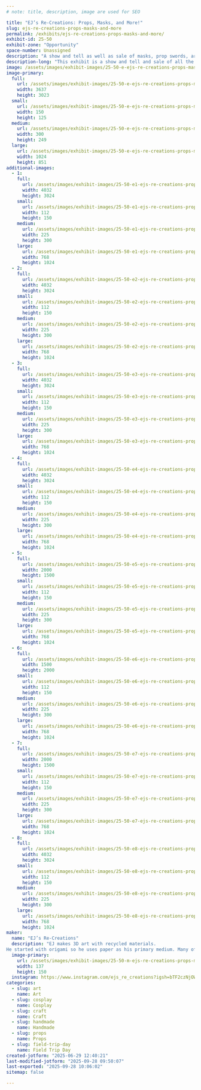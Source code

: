 ```yaml
---
# note: title, description, image are used for SEO

title: "EJ’s Re-Creations: Props, Masks, and More!"
slug: ejs-re-creations-props-masks-and-more
permalink: /exhibits/ejs-re-creations-props-masks-and-more/
exhibit-id: 25-50
exhibit-zone: "Opportunity"
space-number: Unassigned
description: "A show and tell as well as sale of masks, prop swords, art, and trinkets."
description-long: "This exhibit is a show and tell and sale of all the variations of art I have made over the years. This includes prop weapons, face masks, keychains, sculptures, and wall-hung pieces. All made form locally sourced recycled materials!"
image: /assets/images/exhibit-images/25-50-e-ejs-re-creations-props-masks-and-more-img-7157-300x249.jpeg
image-primary: 
  full:
    url: /assets/images/exhibit-images/25-50-e-ejs-re-creations-props-masks-and-more-img-7157-full.jpeg
    width: 3637
    height: 3023
  small:
    url: /assets/images/exhibit-images/25-50-e-ejs-re-creations-props-masks-and-more-img-7157-150x125.jpeg
    width: 150
    height: 125
  medium:
    url: /assets/images/exhibit-images/25-50-e-ejs-re-creations-props-masks-and-more-img-7157-300x249.jpeg
    width: 300
    height: 249
  large:
    url: /assets/images/exhibit-images/25-50-e-ejs-re-creations-props-masks-and-more-img-7157-1024x851.jpeg
    width: 1024
    height: 851
additional-images: 
  - 1:
    full:
      url: /assets/images/exhibit-images/25-50-e1-ejs-re-creations-props-masks-and-more-img-1915-full.jpeg
      width: 4032
      height: 3024
    small:
      url: /assets/images/exhibit-images/25-50-e1-ejs-re-creations-props-masks-and-more-img-1915-112x150.jpeg
      width: 112
      height: 150
    medium:
      url: /assets/images/exhibit-images/25-50-e1-ejs-re-creations-props-masks-and-more-img-1915-225x300.jpeg
      width: 225
      height: 300
    large:
      url: /assets/images/exhibit-images/25-50-e1-ejs-re-creations-props-masks-and-more-img-1915-768x1024.jpeg
      width: 768
      height: 1024
  - 2:
    full:
      url: /assets/images/exhibit-images/25-50-e2-ejs-re-creations-props-masks-and-more-img-1917-full.jpeg
      width: 4032
      height: 3024
    small:
      url: /assets/images/exhibit-images/25-50-e2-ejs-re-creations-props-masks-and-more-img-1917-112x150.jpeg
      width: 112
      height: 150
    medium:
      url: /assets/images/exhibit-images/25-50-e2-ejs-re-creations-props-masks-and-more-img-1917-225x300.jpeg
      width: 225
      height: 300
    large:
      url: /assets/images/exhibit-images/25-50-e2-ejs-re-creations-props-masks-and-more-img-1917-768x1024.jpeg
      width: 768
      height: 1024
  - 3:
    full:
      url: /assets/images/exhibit-images/25-50-e3-ejs-re-creations-props-masks-and-more-img-1892-full.jpeg
      width: 4032
      height: 3024
    small:
      url: /assets/images/exhibit-images/25-50-e3-ejs-re-creations-props-masks-and-more-img-1892-112x150.jpeg
      width: 112
      height: 150
    medium:
      url: /assets/images/exhibit-images/25-50-e3-ejs-re-creations-props-masks-and-more-img-1892-225x300.jpeg
      width: 225
      height: 300
    large:
      url: /assets/images/exhibit-images/25-50-e3-ejs-re-creations-props-masks-and-more-img-1892-768x1024.jpeg
      width: 768
      height: 1024
  - 4:
    full:
      url: /assets/images/exhibit-images/25-50-e4-ejs-re-creations-props-masks-and-more-img-0922-full.jpeg
      width: 4032
      height: 3024
    small:
      url: /assets/images/exhibit-images/25-50-e4-ejs-re-creations-props-masks-and-more-img-0922-112x150.jpeg
      width: 112
      height: 150
    medium:
      url: /assets/images/exhibit-images/25-50-e4-ejs-re-creations-props-masks-and-more-img-0922-225x300.jpeg
      width: 225
      height: 300
    large:
      url: /assets/images/exhibit-images/25-50-e4-ejs-re-creations-props-masks-and-more-img-0922-768x1024.jpeg
      width: 768
      height: 1024
  - 5:
    full:
      url: /assets/images/exhibit-images/25-50-e5-ejs-re-creations-props-masks-and-more-img-1498-full.jpeg
      width: 2000
      height: 1500
    small:
      url: /assets/images/exhibit-images/25-50-e5-ejs-re-creations-props-masks-and-more-img-1498-112x150.jpeg
      width: 112
      height: 150
    medium:
      url: /assets/images/exhibit-images/25-50-e5-ejs-re-creations-props-masks-and-more-img-1498-225x300.jpeg
      width: 225
      height: 300
    large:
      url: /assets/images/exhibit-images/25-50-e5-ejs-re-creations-props-masks-and-more-img-1498-768x1024.jpeg
      width: 768
      height: 1024
  - 6:
    full:
      url: /assets/images/exhibit-images/25-50-e6-ejs-re-creations-props-masks-and-more-img-0926-full.jpeg
      width: 1500
      height: 2000
    small:
      url: /assets/images/exhibit-images/25-50-e6-ejs-re-creations-props-masks-and-more-img-0926-112x150.jpeg
      width: 112
      height: 150
    medium:
      url: /assets/images/exhibit-images/25-50-e6-ejs-re-creations-props-masks-and-more-img-0926-225x300.jpeg
      width: 225
      height: 300
    large:
      url: /assets/images/exhibit-images/25-50-e6-ejs-re-creations-props-masks-and-more-img-0926-768x1024.jpeg
      width: 768
      height: 1024
  - 7:
    full:
      url: /assets/images/exhibit-images/25-50-e7-ejs-re-creations-props-masks-and-more-img-0785-full.jpeg
      width: 2000
      height: 1500
    small:
      url: /assets/images/exhibit-images/25-50-e7-ejs-re-creations-props-masks-and-more-img-0785-112x150.jpeg
      width: 112
      height: 150
    medium:
      url: /assets/images/exhibit-images/25-50-e7-ejs-re-creations-props-masks-and-more-img-0785-225x300.jpeg
      width: 225
      height: 300
    large:
      url: /assets/images/exhibit-images/25-50-e7-ejs-re-creations-props-masks-and-more-img-0785-768x1024.jpeg
      width: 768
      height: 1024
  - 8:
    full:
      url: /assets/images/exhibit-images/25-50-e8-ejs-re-creations-props-masks-and-more-img-0748-full.jpeg
      width: 4032
      height: 3024
    small:
      url: /assets/images/exhibit-images/25-50-e8-ejs-re-creations-props-masks-and-more-img-0748-112x150.jpeg
      width: 112
      height: 150
    medium:
      url: /assets/images/exhibit-images/25-50-e8-ejs-re-creations-props-masks-and-more-img-0748-225x300.jpeg
      width: 225
      height: 300
    large:
      url: /assets/images/exhibit-images/25-50-e8-ejs-re-creations-props-masks-and-more-img-0748-768x1024.jpeg
      width: 768
      height: 1024
maker: 
  name: "EJ’s Re-Creations"
  description: "EJ makes 3D art with recycled materials.
He started with origami so he uses paper as his primary medium. Many of his works are inspired by Japanese culture and recent is beginning to expand his subject matter to other cultures as well as nature in order to expand and refine his art style."
  image-primary:
    url: /assets/images/exhibit-images/25-50-m-ejs-re-creations-props-masks-and-more-img-0750-5114-137x150.jpeg
    width: 137
    height: 150
  instagram: https://www.instagram.com/ejs_re_creations?igsh=bTF2czNjOWFzcTg1&utm_source=qr
categories: 
  - slug: art
    name: Art
  - slug: cosplay
    name: Cosplay
  - slug: craft
    name: Craft
  - slug: handmade
    name: Handmade
  - slug: props
    name: Props
  - slug: field-trip-day
    name: Field Trip Day
created-jotform: "2025-06-29 12:40:21"
last-modified-jotform: "2025-09-28 09:50:07"
last-exported: "2025-09-28 10:06:02"
sitemap: false

---
```

